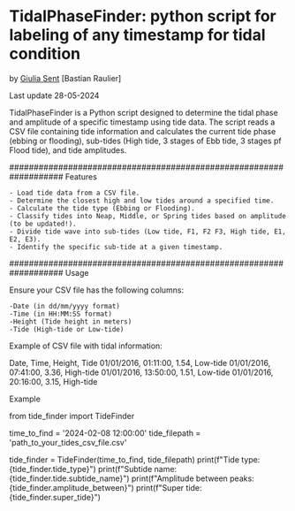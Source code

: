 # TidalPhaseFinder: python script for labeling of any timestamp for tidal condition

by 
[Giulia Sent](gsent@ciencias.ulisboa.pt)
[Bastian Raulier]

Last update 28-05-2024


TidalPhaseFinder is a Python script designed to determine the tidal phase and amplitude of a specific timestamp using tide data. The script reads a CSV file containing tide information and calculates the current tide phase (ebbing or flooding), sub-tides (High tide, 3 stages of Ebb tide, 3 stages pf Flood tide), and tide amplitudes.

###################################################################
Features

    - Load tide data from a CSV file.
    - Determine the closest high and low tides around a specified time.
    - Calculate the tide type (Ebbing or Flooding).
    - Classify tides into Neap, Middle, or Spring tides based on amplitude (to be updated!).
    - Divide tide wave into sub-tides (Low tide, F1, F2 F3, High tide, E1, E2, E3).
    - Identify the specific sub-tide at a given timestamp. 
    
###################################################################
Usage

Ensure your CSV file has the following columns:

    -Date (in dd/mm/yyyy format)
    -Time (in HH:MM:SS format)
    -Height (Tide height in meters)
    -Tide (High-tide or Low-tide)

Example of CSV file with tidal information: 

 Date,	Time,	Height,	Tide
 01/01/2016,	01:11:00,	1.54,	Low-tide
 01/01/2016,	07:41:00,	3.36,	High-tide
 01/01/2016,	13:50:00,	1.51,	Low-tide
 01/01/2016,	20:16:00,	3.15,	High-tide

Example

from tide_finder import TideFinder

time_to_find = '2024-02-08 12:00:00'
tide_filepath = 'path_to_your_tides_csv_file.csv'

tide_finder = TideFinder(time_to_find, tide_filepath)
print(f"Tide type: {tide_finder.tide_type}")
print(f"Subtide name: {tide_finder.tide.subtide_name}")
print(f"Amplitude between peaks: {tide_finder.amplitude_between}")
print(f"Super tide: {tide_finder.super_tide}")

